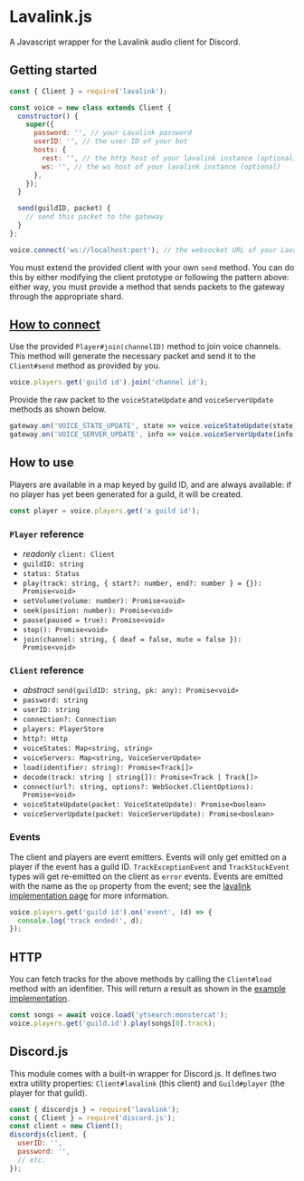 # Lavalink.js

A Javascript wrapper for the Lavalink audio client for Discord.

## Getting started

```js
const { Client } = require('lavalink');

const voice = new class extends Client {
  constructor() {
    super({
      password: '', // your Lavalink password
      userID: '', // the user ID of your bot
      hosts: {
        rest: '', // the http host of your lavalink instance (optional)
        ws: '', // the ws host of your lavalink instance (optional)
      },
    });
  }

  send(guildID, packet) {
    // send this packet to the gateway
  }
};

voice.connect('ws://localhost:port'); // the websocket URL of your Lavalink app (optional if specified in options)
```

You must extend the provided client with your own `send` method. You can do this by either modifying the client prototype or following the pattern above: either way, you must provide a method that sends packets to the gateway through the appropriate shard.

## [How to connect](https://discordapp.com/developers/docs/topics/voice-connections#connecting-to-voice)

Use the provided `Player#join(channelID)` method to join voice channels. This method will generate the necessary packet and send it to the `Client#send` method as provided by you.

```js
voice.players.get('guild id').join('channel id');
```

Provide the raw packet to the `voiceStateUpdate` and `voiceServerUpdate` methods as shown below.

```js
gateway.on('VOICE_STATE_UPDATE', state => voice.voiceStateUpdate(state)); // forward voice state updates
gateway.on('VOICE_SERVER_UPDATE', info => voice.voiceServerUpdate(info)); // forward voice server updates
```

## How to use

Players are available in a map keyed by guild ID, and are always available: if no player has yet been generated for a guild, it will be created.

```js
const player = voice.players.get('a guild id');
```

### `Player` reference

- *readonly* `client: Client`
- `guildID: string`
- `status: Status`
- `play(track: string, { start?: number, end?: number } = {}): Promise<void>`
- `setVolume(volume: number): Promise<void>`
- `seek(position: number): Promise<void>`
- `pause(paused = true): Promise<void>`
- `stop(): Promise<void>`
- `join(channel: string, { deaf = false, mute = false }): Promise<void>`

### `Client` reference

- *abstract* `send(guildID: string, pk: any): Promise<void>`
- `password: string`
- `userID: string`
- `connection?: Connection`
- `players: PlayerStore`
- `http?: Http`
- `voiceStates: Map<string, string>`
- `voiceServers: Map<string, VoiceServerUpdate>`
- `load(identifier: string): Promise<Track[]>`
- `decode(track: string | string[]): Promise<Track | Track[]>`
- `connect(url?: string, options?: WebSocket.ClientOptions): Promise<void>`
- `voiceStateUpdate(packet: VoiceStateUpdate): Promise<boolean>`
- `voiceServerUpdate(packet: VoiceServerUpdate): Promise<boolean>`

### Events

The client and players are event emitters. Events will only get emitted on a player if the event has a guild ID. `TrackExceptionEvent` and `TrackStuckEvent` types will get re-emitted on the client as `error` events. Events are emitted with the name as the `op` property from the event; see the [lavalink implementation page](https://github.com/Frederikam/Lavalink/blob/master/IMPLEMENTATION.md#incoming-messages) for more information.

```js
voice.players.get('guild id').on('event', (d) => {
  console.log('track ended!', d);
});
```

## HTTP

You can fetch tracks for the above methods by calling the `Client#load` method with an idenfitier. This will return a result as shown in the [example implementation](https://github.com/Frederikam/Lavalink/blob/master/IMPLEMENTATION.md#rest-api).

```js
const songs = await voice.load('ytsearch:monstercat');
voice.players.get('guild.id').play(songs[0].track);
```

## Discord.js

This module comes with a built-in wrapper for Discord.js. It defines two extra utility properties: `Client#lavalink` (this client) and `Guild#player` (the player for that guild).

```js
const { discordjs } = require('lavalink');
const { Client } = require('discord.js');
const client = new Client();
discordjs(client, {
  userID: '',
  password: '',
  // etc.
});
```
